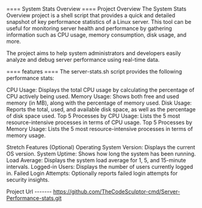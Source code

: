 ==== System Stats Overview ====
Project Overview
The System Stats Overview project is a shell script that provides a quick and detailed snapshot of key performance statistics of a Linux server. This tool can be useful for monitoring server health and performance by gathering information such as CPU usage, memory consumption, disk usage, and more.

The project aims to help system administrators and developers easily analyze and debug server performance using real-time data.

==== features ====
The server-stats.sh script provides the following performance stats:

CPU Usage: Displays the total CPU usage by calculating the percentage of CPU actively being used.
Memory Usage: Shows both free and used memory (in MB), along with the percentage of memory used.
Disk Usage: Reports the total, used, and available disk space, as well as the percentage of disk space used.
Top 5 Processes by CPU Usage: Lists the 5 most resource-intensive processes in terms of CPU usage.
Top 5 Processes by Memory Usage: Lists the 5 most resource-intensive processes in terms of memory usage.

Stretch Features (Optional)
Operating System Version: Displays the current OS version.
System Uptime: Shows how long the system has been running.
Load Average: Displays the system load average for 1, 5, and 15-minute intervals.
Logged-in Users: Displays the number of users currently logged in.
Failed Login Attempts: Optionally reports failed login attempts for security insights.


Project Url ------- https://github.com/TheCodeSculptor-cmd/Server-Performance-stats.git
